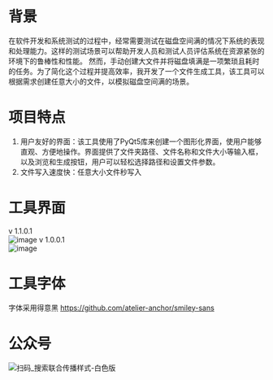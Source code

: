 # 背景

在软件开发和系统测试的过程中，经常需要测试在磁盘空间满的情况下系统的表现和处理能力。这样的测试场景可以帮助开发人员和测试人员评估系统在资源紧张的环境下的鲁棒性和性能。
然而，手动创建大文件并将磁盘填满是一项繁琐且耗时的任务。为了简化这个过程并提高效率，我开发了一个文件生成工具，该工具可以根据需求创建任意大小的文件，以模拟磁盘空间满的场景。

# 项目特点

1. 用户友好的界面：该工具使用了PyQt5库来创建一个图形化界面，使用户能够直观、方便地操作。界面提供了文件夹路径、文件名称和文件大小等输入框，以及浏览和生成按钮，用户可以轻松选择路径和设置文件参数。
2. 文件写入速度快：任意大小文件秒写入

# 工具界面

v 1.1.0.1<br>
![image](https://github.com/fishzjp/FileTools/assets/105406371/5529c0de-7d44-4147-9638-1225e715db38)
v 1.0.0.1<br>
![image](https://github.com/fishzjp/FileTools/assets/105406371/f8c8b563-ba67-46f5-8083-b7e876c405c4)


# 工具字体
字体采用得意黑 https://github.com/atelier-anchor/smiley-sans

# 公众号
![扫码_搜索联合传播样式-白色版](https://github.com/fishzjp/FileTools/assets/105406371/49abfbc1-d46e-410c-98f1-959f2dbfe87a)
